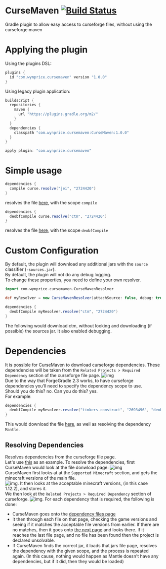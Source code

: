 # CurseMaven [![Build Status](https://travis-ci.org/Wyn-Price/CurseMaven.svg?branch=master)](https://travis-ci.org/Wyn-Price/CurseMaven)
Gradle plugin to allow easy access to curseforge files, without using the curseforge maven   

# Applying the plugin
Using the plugins DSL:
```gradle
plugins {
  id "com.wynprice.cursemaven" version "1.0.0"
}
```
Using legacy plugin application:
```gradle
buildscript {
  repositories {
    maven {
      url "https://plugins.gradle.org/m2/"
    }
  }
  dependencies {
    classpath "com.wynprice.cursemaven:CurseMaven:1.0.0"
  }
}

apply plugin: "com.wynprice.cursemaven"
```

# Simple usage
```gradle
dependencies {
  compile curse.resolve("jei", "2724420")
}
```
resolves the file [here](https://minecraft.curseforge.com/projects/jei/files/2724420), with the scope `compile`

```gradle
dependencies {
  deobfCompile curse.resolve("ctm", "2724420")
}
```
resolves the file [here](https://minecraft.curseforge.com/projects/ctm/files/2642375), with the scope `deobfCompile` 

# Custom Configuration
By default, the plugin will download any additional jars with the `source` classifier (`-sources.jar`).    
By default, the plugin will not do any debug logging.    
To change these properties, you need to define your own resolver.
```gradle
import com.wynprice.cursemaven.CurseMavenResolver

def myResolver = new CurseMavenResolver(attachSource: false, debug: true) //Don't attach sources, and allow debug 

dependencies {
  deobfCompile myResolver.resolve("ctm", "2724420")
}
```
The following would download ctm, without looking and downloading (if possible) the sources jar. It also enabled debugging. 

# Dependencies
It is possible for CurseMaven to download curseforge dependencies. These dependencies will be taken from the `Related Projects > Required Dependency` section of the curseforge file page. ![img](https://imgur.com/PnYR993.png)    
Due to the way that ForgeGradle 2.3 works, to have curseforge dependencies you'll need to specify the dependency scope to use.    
Should you do this? no. Can you do this? yes.   
For example:   
```gradle
dependencies {
  deobfCompile myResolver.resolve("tinkers-construct", "2693496", "deobfCompile")
}
```
This would download the file [here](https://minecraft.curseforge.com/projects/tinkers-construct/files/26934960), as well as resolving the dependency `Mantle`.   
## Resolving Dependencies
Resolves dependencies from the curseforge file page.   
Let's use [this](https://minecraft.curseforge.com/projects/tinkers-construct/files/2693496) as an example. 
To resolve the dependencies, first CurseMaven would look at the file donwload page: 
![img](https://imgur.com/34zt9wf.png)   
CurseMaven first looks at at the `Supported Minecraft` section, and gets the minecraft versions of the main file.   
![img](https://imgur.com/AoH14s6.png). It then looks at the acceptable minecraft versions, (in this case 1.12.2), and stores it.   
We then look at the `Related Projects > Required Dependency` section of curseforge. ![img](https://imgur.com/PnYR993.png). For each dependency that is required, the following is done:   
 - CurseMaven goes onto the [dependency files page](https://minecraft.curseforge.com/projects/mantle/files)   
 - It then through each file on that page, checking the game versions and seeing if it matches the acceptable file versions from earlier. If there are no matches, then it goes onto [the next page](https://minecraft.curseforge.com/projects/mantle/files?page=2) and looks there. If it reaches the last file page, and no file has been found then the project is declared unsolvable.   
 - If CurseMaven finds the correct jar, it loads that jars file page, resolves the dependency with the given scope, and the process is repeated again. (In this cause, nothing would happen as Mantle doesn't have any dependencies, but if it did, then they would be loaded) 
